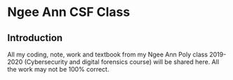 # Ngee Ann CSF Class

## Introduction
All my coding, note, work and textbook from my Ngee Ann Poly class 2019-2020 (Cybersecurity and digital forensics course) will be shared here.
All the work may not be 100% correct.
